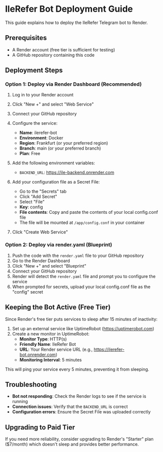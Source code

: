 # IleRefer Bot Deployment Guide

This guide explains how to deploy the IleRefer Telegram bot to Render.

## Prerequisites

- A Render account (free tier is sufficient for testing)
- A GitHub repository containing this code

## Deployment Steps

### Option 1: Deploy via Render Dashboard (Recommended)

1. Log in to your Render account
2. Click "New +" and select "Web Service"
3. Connect your GitHub repository
4. Configure the service:
   - **Name**: ilerefer-bot
   - **Environment**: Docker
   - **Region**: Frankfurt (or your preferred region)
   - **Branch**: main (or your preferred branch)
   - **Plan**: Free

5. Add the following environment variables:
   - `BACKEND_URL`: https://ile-backend.onrender.com

6. Add your configuration file as a Secret File:
   - Go to the "Secrets" tab
   - Click "Add Secret"
   - Select "File"
   - **Key**: config
   - **File contents**: Copy and paste the contents of your local config.conf file
   - The file will be mounted at `/app/config.conf` in your container

7. Click "Create Web Service"

### Option 2: Deploy via render.yaml (Blueprint)

1. Push the code with the `render.yaml` file to your GitHub repository
2. Go to the Render Dashboard
3. Click "New +" and select "Blueprint"
4. Connect your GitHub repository
5. Render will detect the `render.yaml` file and prompt you to configure the service
6. When prompted for secrets, upload your local config.conf file as the "config" secret

## Keeping the Bot Active (Free Tier)

Since Render's free tier puts services to sleep after 15 minutes of inactivity:

1. Set up an external service like UptimeRobot (https://uptimerobot.com)
2. Create a new monitor in UptimeRobot:
   - **Monitor Type**: HTTP(s)
   - **Friendly Name**: IleRefer Bot
   - **URL**: Your Render service URL (e.g., https://ilerefer-bot.onrender.com)
   - **Monitoring Interval**: 5 minutes

This will ping your service every 5 minutes, preventing it from sleeping.

## Troubleshooting

- **Bot not responding**: Check the Render logs to see if the service is running
- **Connection issues**: Verify that the `BACKEND_URL` is correct
- **Configuration errors**: Ensure the Secret File was uploaded correctly

## Upgrading to Paid Tier

If you need more reliability, consider upgrading to Render's "Starter" plan ($7/month) which doesn't sleep and provides better performance.
